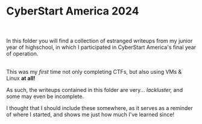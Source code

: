 <h1 align="left">CyberStart America 2024</h1>
<br /><br />
In this folder you will find a collection of estranged writeups from my junior year of highschool, in which I participated in CyberStart America's final year of operation. <br />

<br />This was my *first* time not only completing CTFs, but also using VMs & Linux **at all!**<br />

As such, the writeups contained in this folder are very... *lackluster,* and some may even be incomplete.<br />

I thought that I should include these somewhere, as it serves as a reminder of where I started, and shows me just how much I've learned since!
